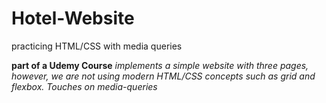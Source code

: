 # Hotel-Website
practicing HTML/CSS with media queries

**part of a Udemy Course**
_implements a simple website with three pages, however, we are not using modern HTML/CSS concepts such as grid and flexbox. Touches on media-queries_

